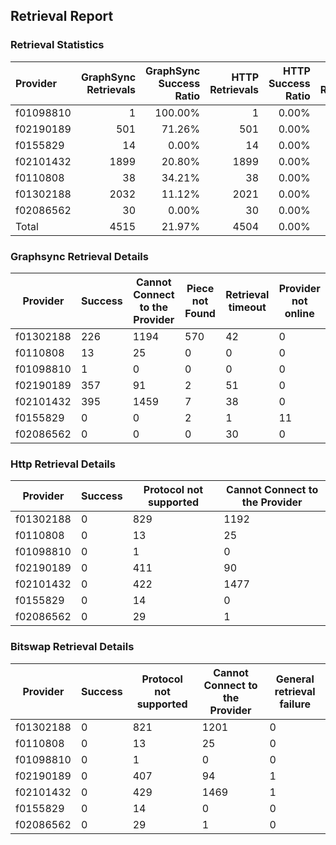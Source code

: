 ## Retrieval Report
### Retrieval Statistics
| Provider  | GraphSync Retrievals | GraphSync Success Ratio | HTTP Retrievals | HTTP Success Ratio | Bitswap Retrievals | Bitswap Success Ratio |
| :-------- | -------------------: | ----------------------: | --------------: | -----------------: | -----------------: | --------------------: |
| f01098810 |                    1 |                 100.00% |               1 |              0.00% |                  1 |                 0.00% |
| f02190189 |                  501 |                  71.26% |             501 |              0.00% |                502 |                 0.00% |
| f0155829  |                   14 |                   0.00% |              14 |              0.00% |                 14 |                 0.00% |
| f02101432 |                 1899 |                  20.80% |            1899 |              0.00% |               1899 |                 0.00% |
| f0110808  |                   38 |                  34.21% |              38 |              0.00% |                 38 |                 0.00% |
| f01302188 |                 2032 |                  11.12% |            2021 |              0.00% |               2022 |                 0.00% |
| f02086562 |                   30 |                   0.00% |              30 |              0.00% |                 30 |                 0.00% |
| Total     |                 4515 |                  21.97% |            4504 |              0.00% |               4506 |                 0.00% |

### Graphsync Retrieval Details
| Provider  | Success | Cannot Connect to the Provider | Piece not Found | Retrieval timeout | Provider not online |
| --------- | ------- | ------------------------------ | --------------- | ----------------- | ------------------- |
| f01302188 | 226     | 1194                           | 570             | 42                | 0                   |
| f0110808  | 13      | 25                             | 0               | 0                 | 0                   |
| f01098810 | 1       | 0                              | 0               | 0                 | 0                   |
| f02190189 | 357     | 91                             | 2               | 51                | 0                   |
| f02101432 | 395     | 1459                           | 7               | 38                | 0                   |
| f0155829  | 0       | 0                              | 2               | 1                 | 11                  |
| f02086562 | 0       | 0                              | 0               | 30                | 0                   |

### Http Retrieval Details
| Provider  | Success | Protocol not supported | Cannot Connect to the Provider |
| --------- | ------- | ---------------------- | ------------------------------ |
| f01302188 | 0       | 829                    | 1192                           |
| f0110808  | 0       | 13                     | 25                             |
| f01098810 | 0       | 1                      | 0                              |
| f02190189 | 0       | 411                    | 90                             |
| f02101432 | 0       | 422                    | 1477                           |
| f0155829  | 0       | 14                     | 0                              |
| f02086562 | 0       | 29                     | 1                              |

### Bitswap Retrieval Details
| Provider  | Success | Protocol not supported | Cannot Connect to the Provider | General retrieval failure |
| --------- | ------- | ---------------------- | ------------------------------ | ------------------------- |
| f01302188 | 0       | 821                    | 1201                           | 0                         |
| f0110808  | 0       | 13                     | 25                             | 0                         |
| f01098810 | 0       | 1                      | 0                              | 0                         |
| f02190189 | 0       | 407                    | 94                             | 1                         |
| f02101432 | 0       | 429                    | 1469                           | 1                         |
| f0155829  | 0       | 14                     | 0                              | 0                         |
| f02086562 | 0       | 29                     | 1                              | 0                         |
